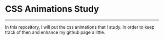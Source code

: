 # CSS Animations Study
-----
In this repository, I will put the css animations that I study. In order to keep track of then and enhance my github page a little.
